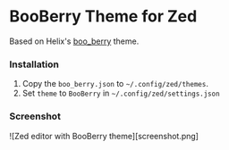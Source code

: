 # BooBerry Theme for Zed

Based on Helix's [boo_berry](https://github.com/helix-editor/helix/blob/master/runtime/themes/boo_berry.toml) theme.

### Installation
1. Copy the `boo_berry.json` to `~/.config/zed/themes`.
2. Set `theme` to `BooBerry` in `~/.config/zed/settings.json`

### Screenshot

![Zed editor with BooBerry theme][screenshot.png]
